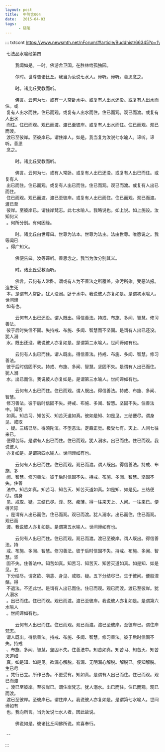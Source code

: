 ```yaml
---
layout: post
title:  中阿含004
date:   2015-04-03
tags:
      - 随笔
---
```

::: txtcont
https://www.newsmth.net/nForum/#!article/Buddhist/66345?p=1\
 \
 七法品水喻经第四\
   \
 　　我闻如是。一时。佛游舍卫国。在胜林给孤独园。\
   \
 　　尔时。世尊告诸比丘。我当为汝说七水人。谛听。谛听。善思念之。\
   \
 　　时。诸比丘受教而听。\
   \
 　　佛言。云何为七。或有一人常卧水中。或复有人出水还没。或复有人出水而住。或\
 复有人出水而住。住已而观。或复有人出水而住。住已而观。观已而渡。或复有人出水\
 而住。住已而观。观已而渡。渡已至彼岸。或复有人出水而住。住已而观。观已而渡。\
 渡已至彼岸。至彼岸已。谓住岸人。如是。我当复为汝说七水喻人。谛听。谛听。善思\
 念之。\
   \
 　　时。诸比丘受教而听。\
   \
 　　佛言。云何为七。或有人常卧。或复有人出已还没。或复有人出已而住。或复有人\
 出已而住。住已而观。或复有人出已而住。住已而观。观已而渡。或复有人出已而住。\
 住已而观。观已而渡。渡已至彼岸。或复有人出已而住。住已而观。观已而渡。渡已至\
 彼岸。至彼岸已。谓住岸梵志。此七水喻人。我略说也。如上说。如上施设。汝知何义\
 。何所分别。有何因缘。\
   \
 　　时。诸比丘白世尊曰。世尊为法本。世尊为法主。法由世尊。唯愿说之。我等闻已\
 。得广知义。\
   \
 　　佛便告曰。汝等谛听。善思念之。我当为汝分别其义。\
   \
 　　时。诸比丘受教而听。\
   \
 　　佛言。云何有人常卧。谓或有人为不善法之所覆盖。染污所染。受恶法报。造生死\
 本。是谓有人常卧。犹人没溺。卧于水中。我说彼人亦复如是。是谓初水喻人。世间谛\
 如有也。\
   \
 　　云何有人出已还没。谓人既出。得信善法。持戒、布施、多闻、智慧。修习善法。\
 彼于后时失信不固。失持戒、布施、多闻、智慧而不坚固。是谓有人出已还没。犹人溺\
 水。既出还没。我说彼人亦复如是。是谓第二水喻人。世间谛如有也。\
   \
 　　云何有人出已而住。谓人既出。得信善法。持戒、布施、多闻、智慧。修习善法。\
 彼于后时信固不失。持戒、布施、多闻、智慧。坚固不失。是谓有人出已而住。犹人溺\
 水。出已而住。我说彼人亦复如是。是谓第三水喻人。世间谛如有也。\
   \
 　　云何有人出已而住。住已而观。谓人既出。得信善法。持戒、布施、多闻、智慧。\
 修习善法。彼于后时信固不失。持戒、布施、多闻、智慧。坚固不失。住善法中。知苦\
 如真。知苦习、知苦灭、知苦灭道如真。彼如是知、如是见。三结便尽。谓身见、戒取\
 、疑。三结已尽。得须陀洹。不堕恶法。定趣正觉。极受七有。天上、人间七往来已。\
 便得苦际。是谓有人出已而住。住已而观。犹人溺水。出已而住。住已而观。我说彼人\
 亦复如是。是谓第四水喻人。世间谛如有也。\
   \
 　　云何有人出已而住。住已而观。观已而渡。谓人既出。得信善法。持戒、布施、多\
 闻、智慧。修习善法。彼于后时信固不失。持戒。布施、多闻、智慧。坚固不失。住善\
 法中。知苦如真。知苦习、知苦灭、知苦灭道如真。如是知、如是见。三结便尽。谓身\
 见、戒取、疑。三结已尽。淫、怒、痴薄。得一往来天上、人间。一往来已。便得苦际\
 。是谓有人出已而住。住已而观。观已而渡。犹人溺水。出已而住。住已而观。观已而\
 渡。我说彼人亦复如是。是谓第五水喻人。世间谛如有也。\
   \
 　　云何有人出已而住。住已而观。观已而渡。渡已至彼岸。谓人既出。得信善法。持\
 戒、布施、多闻、智慧。修习善法。彼于后时信固不失。持戒、布施、多闻、智慧。坚\
 固不失。住善法中。知苦如真。知苦习、知苦灭、知苦灭道如真。如是知、如是见。五\
 下分结尽。谓贪欲、嗔恚、身见、戒取、疑。五下分结尽已。生于彼间。便般涅槃。得\
 不退法。不还此世。是谓有人出已而住。住已而观。观已而渡。渡已至彼岸。犹人溺水\
 。出已而住。住已而观。观已而渡。渡已至彼岸。我说彼人亦复如是。是谓第六水喻人\
 。世间谛如有也。\
   \
 　　云何有人出已而住。住已而观。观已而渡。渡已至彼岸。至彼岸已。谓住岸梵志。\
 谓人既出。得信善法。持戒、布施、多闻、智慧。修习善法。彼于后时信固不失。持戒\
 、布施、多闻、智慧。坚固不失。住善法中。知苦如真。知苦习、知苦灭、知苦灭道如\
 真。如是知、如是见。欲漏心解脱。有漏、无明漏心解脱。解脱已。便知解脱。生已尽\
 。梵行已立。所作已办。不更受有。知如真。是谓有人出已而住。住已而观。观已而渡\
 。渡已至彼岸。至彼岸已。谓住岸梵志。犹人溺水。出已而住。住已而观。观已而渡。\
 渡已至彼岸。至彼岸已。谓住岸人。我说彼人亦复如是。是谓第七水喻人。世间谛如有\
 也。我向所言。当为汝说七水人者。因此故说。\
   \
 　　佛说如是。彼诸比丘闻佛所说。欢喜奉行。  \
   \
 \--\
  \
:::
